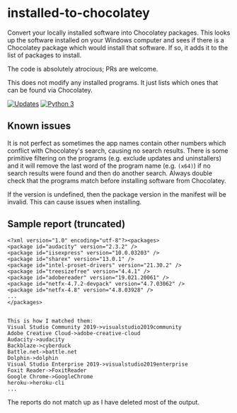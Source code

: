 # installed-to-chocolatey
Convert your locally installed software into Chocolatey packages. This looks up the software installed on your Windows computer and sees if there is a Chocolatey package which would install that software. If so, it adds it to the list of packages to install.

The code is absolutely atrocious; PRs are welcome.

This does not modify any installed programs. It just lists which ones that can be found via Chocolatey.

[![Updates](https://pyup.io/repos/github/alexyorke/installed-to-chocolatey/shield.svg)](https://pyup.io/repos/github/alexyorke/installed-to-chocolatey/) [![Python 3](https://pyup.io/repos/github/alexyorke/installed-to-chocolatey/python-3-shield.svg)](https://pyup.io/repos/github/alexyorke/installed-to-chocolatey/)

## Known issues

It is not perfect as sometimes the app names contain other numbers which conflict with Chocolatey's search, causing no search results. There is some primitive filtering on the programs (e.g. exclude updates and uninstallers) and it will remove the last word of the program name (e.g. `(x64)`) if no search results were found and then do another search. Always double check that the programs match before installing software from Chocolatey.

If the version is undefined, then the package version in the manifest will be invalid. This can cause issues when installing.


## Sample report (truncated)
```
<?xml version="1.0" encoding="utf-8"?><packages>
<package id="audacity" version="2.3.2" />
<package id="iisexpress" version="10.0.03203" />
<package id="sharex" version="13.0.1" />
<package id="intel-proset-drivers" version="21.30.2" />
<package id="treesizefree" version="4.4.1" />
<package id="adobereader" version="19.021.20061" />
<package id="netfx-4.7.2-devpack" version="4.7.03062" />
<package id="netfx-4.8" version="4.8.03928" />
...
</packages>


This is how I matched them:
Visual Studio Community 2019->visualstudio2019community
Adobe Creative Cloud->adobe-creative-cloud
Audacity->audacity
Backblaze->cyberduck
Battle.net->battle.net
Dolphin->dolphin
Visual Studio Enterprise 2019->visualstudio2019enterprise
Foxit Reader->FoxitReader
Google Chrome->GoogleChrome
heroku->heroku-cli
...
```

The reports do not match up as I have deleted most of the output.
